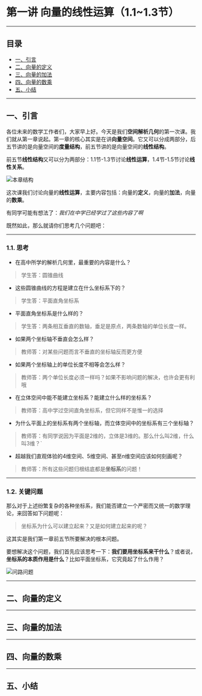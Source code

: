 # 第一讲  向量的线性运算（1.1~1.3节）

---

## 目录
+ <a href="#1"> 一、引言 </a>
+ <a href="#2"> 二、向量的定义</a>
+ <a href="#3"> 三、向量的加法</a>
+ <a href="#4"> 四、向量的数乘</a>
+ <a href="#5"> 五、小结</a>

---

## <a name="1">一、引言 </a>

各位未来的数学工作者们，大家早上好。今天是我们**空间解析几何**的第一次课。我们就从第一章说起。第一章的核心其实是在讲**向量空间**。它又可以分成两部分，后五节讲的是向量空间的**度量结构**，前五节讲的是向量空间的**线性结构**。

前五节**线性结构**又可以分为两部分：1.1节-1.3节讨论**线性运算**，1.4节-1.5节讨论**线性关系**。

![本章结构](https://SongNingSDUT.github.io/img/lecture/analysegeo/ch-01/Sec01-03/1/img-cons.png "本章结构")


这次课我们讨论向量的**线性运算**，主要内容包括：向量的**定义**，向量的**加法**，向量的**数乘**。

有同学可能有想法了：*我们在中学已经学过了这些内容了啊*

既然如此，那么就请你们思考几个问题吧：

---

### 1.1. 思考

+ 在高中所学的解析几何里，最重要的内容是什么？
>学生答：圆锥曲线
+ 这些圆锥曲线的方程是建立在什么坐标系下的？
>学生答：平面直角坐标系
+ 平面直角坐标系是什么样的？
>学生答：两条相互垂直的数轴，垂足是原点，两条数轴的单位长度一样。
+ 如果两个坐标轴不垂直会怎么样？
>教师答：对某些问题而言不垂直的坐标轴反而更方便
+ 如果两个坐标轴上的单位长度不相等会怎么样？
>教师答：两个单位长度必须一样吗？如果不影响问题的解决，也许会更有利哦
+ 在立体空间中能不能建立坐标系？能建立什么样的坐标系？
>教师答：高中学过空间直角坐标系，但它同样不是惟一的选择
+ 为什么平面上的坐标系有两个坐标轴，而立体空间中的坐标系有三个坐标轴？
>教师答：有同学说因为平面是2维的，立体是3维的。那么什么叫2维，什么叫3维？`
+ 超越我们直观体验的4维空间、5维空间、甚至$n$维空间应该如何刻画呢？
>教师答：所有这些问题归根结底都是**坐标系**的问题！

---

### 1.2. 关键问题

那么对于上述纷繁复杂的各种坐标系，我们能否建立一个严密而又统一的数学理论，来回答如下问题呢：
>坐标系为什么可以建立起来？又是如何建立起来的呢？

这其实是我们第一章前五节所要解决的根本问题。

要想解决这个问题，我们首先应该思考一下：**我们要用坐标系来干什么**？或者说，**坐标系的本质作用是什么**？比如平面坐标系，它究竟起了什么作用？


![问路问题](https://SongNingSDUT.github.io/img/lecture/analysegeo/ch-01/Sec01-03/1/img-1-1.jpg "问路问题")

---

## <a name="2">二、向量的定义 </a>

---

## <a name="3">三、向量的加法 </a>

---

## <a name="4">四、向量的数乘 </a>

---

## <a name="5">五、小结 </a>